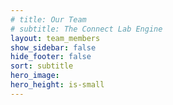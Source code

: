 ```yaml
---
# title: Our Team
# subtitle: The Connect Lab Engine
layout: team_members
show_sidebar: false
hide_footer: false
sort: subtitle
hero_image: 
hero_height: is-small
---
```

 